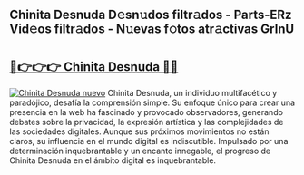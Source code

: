 ## Chinita Desnuda D𝚎sn𝚞dos filtr𝚊dos - Parts-ERz Vid𝚎os filtr𝚊dos - N𝚞evas f𝚘tos atr𝚊ctivas GrInU

# <h2><a href="http://mb1jno.tromn.icu/?c=Chinita+Desnuda">🔗👉👉👉 Chinita Desnuda 🔗🔗</a></h2>

[![Chinita Desnuda nuevo](https://i.imgur.com/pEAQMta.gif)](http://mb1jno.tromn.icu/?c=Chinita+Desnuda)
Chinita Desnuda, un individuo multifacético y paradójico, desafía la comprensión simple. Su enfoque único para crear una presencia en la web ha fascinado y provocado observadores, generando debates sobre la privacidad, la expresión artística y las complejidades de las sociedades digitales. Aunque sus próximos movimientos no están claros, su influencia en el mundo digital es indiscutible. Impulsado por una determinación inquebrantable y un encanto innegable, el progreso de Chinita Desnuda en el ámbito digital es inquebrantable.
